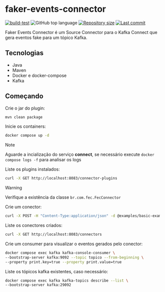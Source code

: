 # faker-events-connector
[![build-test](https://github.com/adrianoavelino/kafka-connect-lambda-localstack/actions/workflows/build-test.yml/badge.svg)](https://github.com/adrianoavelino/faker-events-connector/actions/workflows/build-test.yml)
![GitHub top language](https://img.shields.io/github/languages/top/adrianoavelino/faker-events-connector)
[![Repository size](https://img.shields.io/github/repo-size/adrianoavelino/faker-events-connector)](https://img.shields.io/github/repo-size/adrianoavelino/faker-events-connector)
[![Last commit](https://img.shields.io/github/last-commit/adrianoavelino/faker-events-connector)](https://github.com/adrianoavelino/faker-events-connector/commits/master)

Faker Events Connector é um Source Connector para o Kafka Connect que gera eventos fake para um  tópico Kafka.

## Tecnologias
- Java
- Maven
- Docker e docker-compose
- Kafka

## Começando
Crie o jar do plugin:
```bash
mvn clean package
```

Inicie os containers:
```bash
docker compose up -d
```

> [!NOTE]
> Aguarde a incialização do serviço **connect**, se necessário execute `docker compose logs -f` para analisar os logs

Liste os plugins instalados:
```bash
curl -X GET http://localhost:8083/connector-plugins
```
> [!WARNING]
> Verifique a existência da classe `br.com.fec.FecConnector`

Crie um conector:
```bash
curl -X POST -H "Content-Type:application/json" -d @examples/basic-example.json http://localhost:8083/connectors
```

Liste os conectores criados:
```bash
curl -X GET http://localhost:8083/connectors
```

Crie um consumer para visualizar o eventos gerados pelo conector:
```bash
docker compose exec kafka kafka-console-consumer \
--bootstrap-server kafka:9092 --topic topico --from-beginning \
--property print.key=true --property print.value=true
```

Liste os tópicos kafka existentes, caso necessário:
```bash
docker compose exec kafka kafka-topics describe --list \
--bootstrap-server kafka:29092
```
